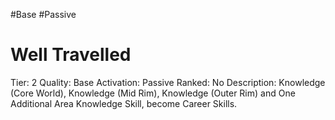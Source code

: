 #Base 
#Passive 

# Well Travelled
Tier: 2
Quality: Base
Activation: Passive
Ranked: No
Description: Knowledge (Core World), Knowledge (Mid Rim), Knowledge (Outer Rim) and One Additional Area Knowledge Skill, become Career Skills.